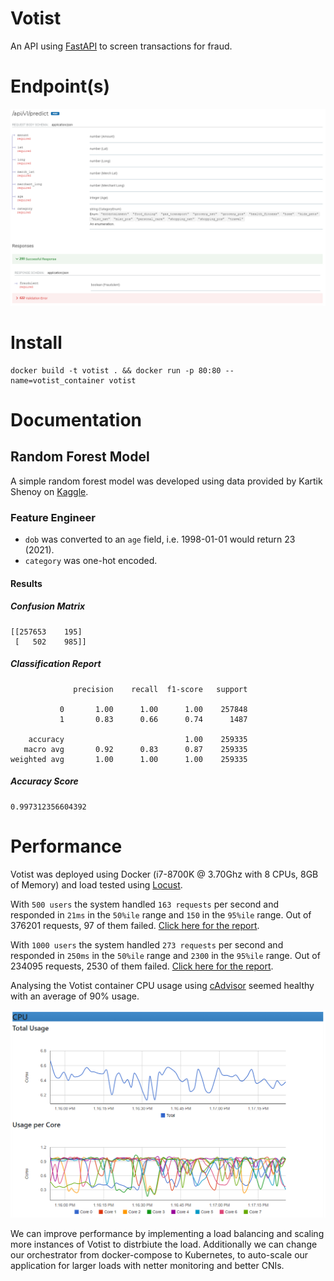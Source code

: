 # Votist

An API using [FastAPI](https://fastapi.tiangolo.com/) to screen transactions for fraud.

# Endpoint(s)

![API Documentation Screenshot](docs/imgs/api_spec_example.png)

# Install

```
docker build -t votist . && docker run -p 80:80 --name=votist_container votist
```

# Documentation

## Random Forest Model

A simple random forest model was developed using data provided by Kartik Shenoy on [Kaggle](https://www.kaggle.com/kartik2112/fraud-detection).

### Feature Engineer

- `dob` was converted to an `age` field, i.e. 1998-01-01 would return 23 (2021).
- `category` was one-hot encoded.

#### Results

##### Confusion Matrix

```
[[257653    195]
 [   502    985]]
```

##### Classification Report

```
              precision    recall  f1-score   support

           0       1.00      1.00      1.00    257848
           1       0.83      0.66      0.74      1487

    accuracy                           1.00    259335
   macro avg       0.92      0.83      0.87    259335
weighted avg       1.00      1.00      1.00    259335
```

##### Accuracy Score

```
0.997312356604392
```

# Performance

Votist was deployed using Docker (i7-8700K @ 3.70Ghz with 8 CPUs, 8GB of Memory) and load tested using [Locust](https://locust.io/).

With `500 users` the system handled `163 requests` per second and responded in `21ms` in the `50%ile` range and `150` in the `95%ile` range. Out of 376201 requests, 97 of them failed. [Click here for the report](./docs/reports/report_500.html).

With `1000 users` the system handled `273 requests` per second and responded in `250ms` in the `50%ile` range and `2300` in the `95%ile` range. Out of 234095 requests, 2530 of them failed. [Click here for the report](./docs/reports/report_1000.html).

Analysing the Votist container CPU usage using [cAdvisor](https://github.com/google/cadvisor) seemed healthy with an average of 90% usage.

![cAdvisor CPU usage](docs/imgs/cadvisor_cpu_usage.png)

We can improve performance by implementing a load balancing and scaling more instances of Votist to distrbiute the load.
Additionally we can change our orchestrator from docker-compose to Kubernetes, to auto-scale our application for larger loads with netter monitoring and better CNIs.
